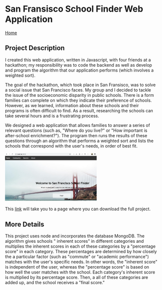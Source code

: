 # San Fransisco School Finder Web Application

[Home](index.md)

## Project Description
I created this web application, written in Javascript, with four friends at a hackathon; my responsibility was to code the backend as well as develop and program the algorithm that our application performs (which involves a weighted sort).

The goal of the hackathon, which took place in San Fransisco, was to solve a social issue that San Francisco faces. My group and I decided to tackle the issue of the socioeconomic disparity in public schools. There is a form families can complete on which they indicate their preference of schools. However, as we learned, information about these schools and their programs is often difficult to find. As a result, researching the schools can take several hours and is a frustrating process.

We designed a web application that allows families to answer a series of relevant questions (such as, "Where do you live?" or "How important is after-school enrichment?"). The program then runs the results of these questions through an algorithm that performs a weighted sort and lists the schools that correspond with the user's needs, in order of best fit.

<img src="sfschools.png" alt="SF School Finder" width="60%" height="60%"/>

This [link](https://github.com/thaisgm/teamWolverines) will take you to a page where you can download the full project.

## More Details
This project uses node and incorporates the database MongoDB.
The algorithm gives schools " inherent scores" in different categories and multiplies the inherent scores in each of these categories by a "percentage score" in each category. These percentages are determined by how closely the a particular factor (such as "commute" or "academic performance") matches with the user's specific needs. In other words, the "inherent score" is independent of the user, whereas the "percentage score" is based on how well the user matches with the school. Each category's inherent score is multiplied by its percentage score. Then, a all of these categories are added up, and the school receives a "final score."
